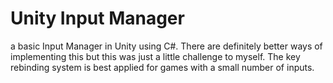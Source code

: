 # Unity Input Manager

a basic Input Manager in Unity using C#. There are definitely better ways of implementing this but this was just a little challenge to myself. The key rebinding system is best applied for games with a small number of inputs.